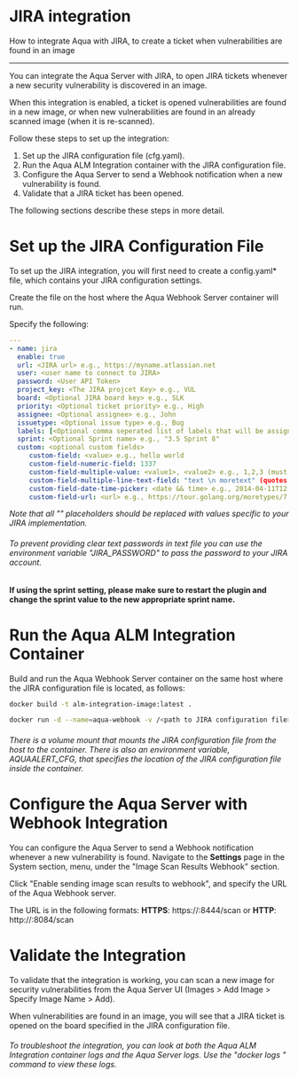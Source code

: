 # JIRA integration #
How to integrate Aqua with JIRA, to create a ticket when vulnerabilities are found in an image

------

You can integrate the Aqua Server with JIRA, to open JIRA tickets whenever a new security vulnerability is discovered in an image.

When this integration is enabled, a ticket is opened vulnerabilities are found in a new image, or when new vulnerabilities are found in an already scanned image (when it is re-scanned).

Follow these steps to set up the integration:

1. Set up the JIRA configuration file (cfg.yaml).
2. Run the Aqua ALM Integration container with the JIRA configuration file.
3. Configure the Aqua Server to send a Webhook notification when a new vulnerability is found.
4. Validate that a JIRA ticket has been opened.

The following sections describe these steps in more detail.

# Set up the JIRA Configuration File

To set up the JIRA integration, you will first need to create a config.yaml* file, which contains your JIRA configuration settings.

Create the file on the host where the Aqua Webhook Server container will run.

Specify the following:

```yaml
---
- name: jira
  enable: true
  url: <JIRA url> e.g., https://myname.atlassian.net
  user: <user name to connect to JIRA>
  password: <User API Token>
  project_key: <The JIRA projcet Key> e.g., VUL
  board: <Optional JIRA board key> e.g., SLK
  priority: <Optional ticket priority> e.g., High
  assignee: <Optional assignee> e.g., John
  issuetype: <Optional issue type> e.g., Bug
  labels: [<Optional comma seperated list of labels that will be assigned to ticket>] e.g., ["label1", "label2"]
  sprint: <Optional Sprint name> e.g., "3.5 Sprint 8"
  custom: <optional custom fields>
     custom-field: <value> e.g., hello world
     custom-field-numeric-field: 1337
     custom-field-multiple-value: <value1>, <value2> e.g., 1,2,3 (must be separated by commas)
     custom-field-multiple-line-text-field: "text \n moretext" (quotes are mandatory for this field)
     custom-field-date-time-picker: <date && time> e.g., 2014-04-11T12:14:26.880+0400
     custom-field-url: <url> e.g., https://tour.golang.org/moretypes/7
```

*Note that all "<text>" placeholders should be replaced with values specific to your JIRA implementation.*

###### *To prevent providing clear text passwords in text file you can use the environment variable "JIRA_PASSWORD" to pass the password to your JIRA account.*

**If using the sprint setting, please make sure to restart the plugin and change the sprint value to the new appropriate sprint name.**

# Run the Aqua ALM Integration Container

Build and run the Aqua Webhook Server container on the same host where the JIRA configuration file is located, as follows:

```bash
docker build -t alm-integration-image:latest .

docker run -d --name=aqua-webhook -v /<path to JIRA configuration file>/jira.yaml:/config/jira.yaml -e AQUAALERT_CFG=/config/jira.yaml -e AQUAALERT_URL=0.0.0.0:8084 -e AQUAALERT_TLS=0.0.0.0:8444 -p 8444:8444 -p 8084:8084 alm-integration-image:latest

```

###### *There is a volume mount that mounts the JIRA configuration file from the host to the container. There is also an environment variable, AQUAALERT_CFG, that specifies the location of the JIRA configuration file inside the container.*


# Configure the Aqua Server with Webhook Integration

You can configure the Aqua Server to send a Webhook notification whenever a new vulnerability is found.
Navigate to the **Settings** page in the System section, menu, under the "Image Scan Results Webhook" section.

Click "Enable sending image scan results to webhook", and specify the URL of the Aqua Webhook server.

The URL is in the following formats:
**HTTPS**: https://<Webhook IP or DNS>:8444/scan
or
**HTTP**: http://<Webhook IP or DNS>:8084/scan

# Validate the Integration

To validate that the integration is working, you can scan a new image for security vulnerabilities from the Aqua Server UI (Images > Add Image > Specify Image Name > Add).

When vulnerabilities are found in an image, you will see that a JIRA ticket is opened on the board specified in the JIRA configuration file.

###### *To troubleshoot the integration, you can look at both the Aqua ALM Integration container logs and the Aqua Server logs. Use the "docker logs <container name>" command to view these logs.*

